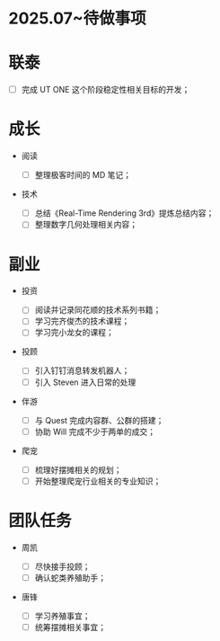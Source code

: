 # 2025.07~待做事项

# 联泰

- [ ] 完成 UT ONE 这个阶段稳定性相关目标的开发；

# 成长

- 阅读

  - [ ] 整理极客时间的 MD 笔记；

- 技术
  - [ ] 总结《Real-Time Rendering 3rd》提炼总结内容；
  - [ ] 整理数字几何处理相关内容；

# 副业

- 投资

  - [ ] 阅读并记录同花顺的技术系列书籍；
  - [ ] 学习完齐俊杰的技术课程；
  - [ ] 学习完小龙女的课程；

- 投顾

  - [ ] 引入钉钉消息转发机器人；
  - [ ] 引入 Steven 进入日常的处理

- 伴游

  - [ ] 与 Quest 完成内容群、公群的搭建；
  - [ ] 协助 Will 完成不少于两单的成交；

- 爬宠

  - [ ] 梳理好摆摊相关的规划；
  - [ ] 开始整理爬宠行业相关的专业知识；

# 团队任务

- 周凯

  - [ ] 尽快接手投顾；
  - [ ] 确认蛇类养殖助手；

- 唐锋

  - [ ] 学习养殖事宜；
  - [ ] 统筹摆摊相关事宜；

